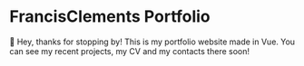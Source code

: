 # FrancisClements Portfolio

👋 Hey, thanks for stopping by! This is my portfolio website made in Vue.
You can see my recent projects, my CV and my contacts there soon!
